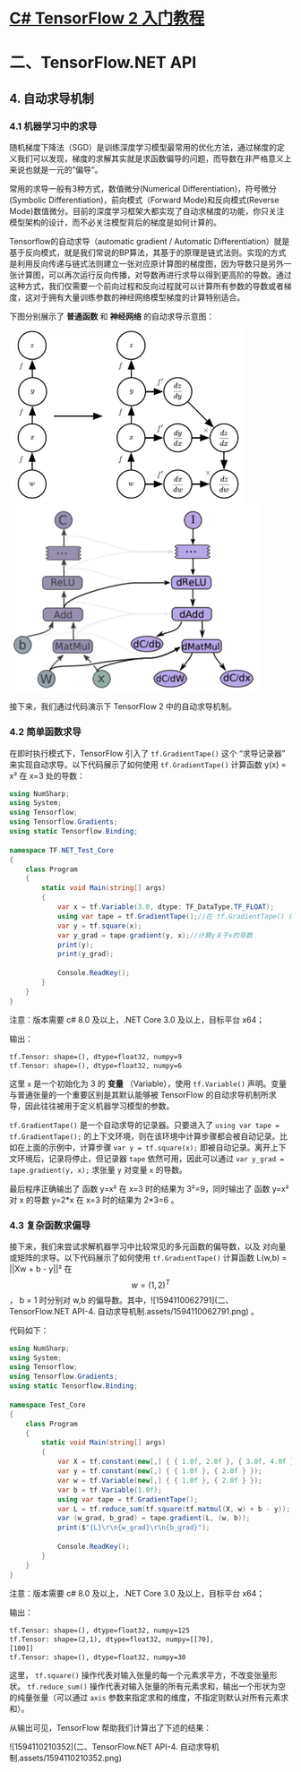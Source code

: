 # [C# TensorFlow 2 入门教程](<https://github.com/SciSharp/TensorFlow.NET-Tutorials>)

# 二、TensorFlow.NET API

## 4. 自动求导机制

### 4.1 机器学习中的求导

随机梯度下降法（SGD）是训练深度学习模型最常用的优化方法，通过梯度的定义我们可以发现，梯度的求解其实就是求函数偏导的问题，而导数在非严格意义上来说也就是一元的”偏导”。

常用的求导一般有3种方式，数值微分(Numerical Differentiation)，符号微分(Symbolic Differentiation)，前向模式（Forward Mode)和反向模式(Reverse Mode)数值微分。目前的深度学习框架大都实现了自动求梯度的功能，你只关注模型架构的设计，而不必关注模型背后的梯度是如何计算的。

Tensorflow的自动求导（automatic gradient / Automatic Differentiation）就是基于反向模式，就是我们常说的BP算法，其基于的原理是链式法则。实现的方式是利用反向传递与链式法则建立一张对应原计算图的梯度图，因为导数只是另外一张计算图，可以再次运行反向传播，对导数再进行求导以得到更高阶的导数。通过这种方式，我们仅需要一个前向过程和反向过程就可以计算所有参数的导数或者梯度，这对于拥有大量训练参数的神经网络模型梯度的计算特别适合。

下图分别展示了 **普通函数** 和 **神经网络** 的自动求导示意图：

<img src="二、TensorFlow.NET API-4. 自动求导机制.assets/image-20200705211534801.png" alt="image-20200705211534801" style="zoom:67%;" />

<img src="二、TensorFlow.NET API-4. 自动求导机制.assets/image-20200705211623944.png" alt="image-20200705211623944" style="zoom:67%;" />

接下来，我们通过代码演示下 TensorFlow 2 中的自动求导机制。



### 4.2 简单函数求导

在即时执行模式下，TensorFlow 引入了 `tf.GradientTape()` 这个 “求导记录器” 来实现自动求导。以下代码展示了如何使用 `tf.GradientTape()` 计算函数 y(x) = x² 在 x=3 处的导数：

```c#
using NumSharp;
using System;
using Tensorflow;
using Tensorflow.Gradients;
using static Tensorflow.Binding;

namespace TF.NET_Test_Core
{
    class Program
    {
        static void Main(string[] args)
        {
            var x = tf.Variable(3.0, dtype: TF_DataType.TF_FLOAT);
            using var tape = tf.GradientTape();//在 tf.GradientTape() 的上下文内，所有计算步骤都会被记录以用于求导
            var y = tf.square(x);
            var y_grad = tape.gradient(y, x);//计算y关于x的导数
            print(y);
            print(y_grad);

            Console.ReadKey();
        }
    }
}
```

注意：版本需要 c# 8.0 及以上，.NET Core 3.0 及以上，目标平台 x64；

输出：

```
tf.Tensor: shape=(), dtype=float32, numpy=9
tf.Tensor: shape=(), dtype=float32, numpy=6
```



这里 `x` 是一个初始化为 3 的 **变量** （Variable），使用 `tf.Variable()` 声明。变量与普通张量的一个重要区别是其默认能够被 TensorFlow 的自动求导机制所求导，因此往往被用于定义机器学习模型的参数。

`tf.GradientTape()` 是一个自动求导的记录器。只要进入了 `using var tape = tf.GradientTape();` 的上下文环境，则在该环境中计算步骤都会被自动记录。比如在上面的示例中，计算步骤 `var y = tf.square(x);` 即被自动记录。离开上下文环境后，记录将停止，但记录器 `tape` 依然可用，因此可以通过 `var y_grad = tape.gradient(y, x);` 求张量 `y` 对变量 `x` 的导数。

最后程序正确输出了 函数 y=x² 在 x=3 时的结果为 3²=9，同时输出了 函数 y=x² 对 x 的导数 y=2\*x 在 x=3 时的结果为 2\*3=6 。



### 4.3 复杂函数求偏导

接下来，我们来尝试求解机器学习中比较常见的多元函数的偏导数，以及 对向量或矩阵的求导。以下代码展示了如何使用 `tf.GradientTape()` 计算函数 L(w,b) = ||Xw + b - y||² 在 
$$
w = (1,2)^T
$$
 ， b = 1 时分别对 w,b 的偏导数。其中，![1594110062791](二、TensorFlow.NET API-4. 自动求导机制.assets/1594110062791.png) 。

代码如下：

```c#
using NumSharp;
using System;
using Tensorflow;
using Tensorflow.Gradients;
using static Tensorflow.Binding;

namespace Test_Core
{
    class Program
    {
        static void Main(string[] args)
        {
            var X = tf.constant(new[,] { { 1.0f, 2.0f }, { 3.0f, 4.0f } });
            var y = tf.constant(new[,] { { 1.0f }, { 2.0f } });
            var w = tf.Variable(new[,] { { 1.0f }, { 2.0f } });
            var b = tf.Variable(1.0f);
            using var tape = tf.GradientTape();
            var L = tf.reduce_sum(tf.square(tf.matmul(X, w) + b - y));
            var (w_grad, b_grad) = tape.gradient(L, (w, b));
            print($"{L}\r\n{w_grad}\r\n{b_grad}");

            Console.ReadKey();
        }
    }
}
```

注意：版本需要 c# 8.0 及以上，.NET Core 3.0 及以上，目标平台 x64；

输出：

```
tf.Tensor: shape=(), dtype=float32, numpy=125
tf.Tensor: shape=(2,1), dtype=float32, numpy=[[70],
[100]]
tf.Tensor: shape=(), dtype=float32, numpy=30
```

这里， `tf.square()` 操作代表对输入张量的每一个元素求平方，不改变张量形状。 `tf.reduce_sum()` 操作代表对输入张量的所有元素求和，输出一个形状为空的纯量张量（可以通过 `axis` 参数来指定求和的维度，不指定则默认对所有元素求和）。

从输出可见，TensorFlow 帮助我们计算出了下述的结果：

![1594110210352](二、TensorFlow.NET API-4. 自动求导机制.assets/1594110210352.png)









